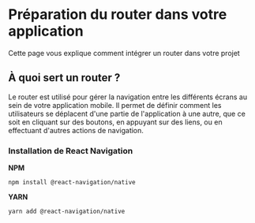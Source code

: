 # Préparation du router dans votre application

Cette page vous explique comment intégrer un router dans votre projet

## À quoi sert un router ?

Le router est utilisé pour gérer la navigation entre les différents écrans au sein de votre application mobile. Il permet de définir comment les utilisateurs se déplacent d'une partie de l'application à une autre, que ce soit en cliquant sur des boutons, en appuyant sur des liens, ou en effectuant d'autres actions de navigation.

### Installation de React Navigation

**NPM**

```
npm install @react-navigation/native
```

**YARN**

```
yarn add @react-navigation/native
```

